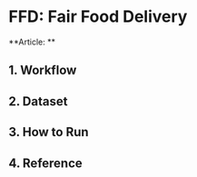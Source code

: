 # FFD: Fair Food Delivery
**Article: **



## 1. Workflow



## 2. Dataset



## 3. How to Run



## 4. Reference

